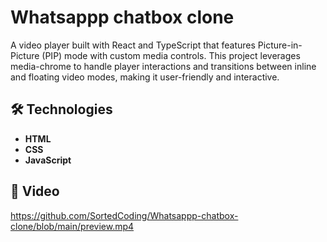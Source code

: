 # Whatsappp chatbox clone

A video player built with React and TypeScript that features Picture-in-Picture (PIP) mode with custom media controls. This project leverages media-chrome to handle player interactions and transitions between inline and floating video modes, making it user-friendly and interactive.

## 🛠️ Technologies

- **HTML**
- **CSS**
- **JavaScript**


## 🎥 Video

https://github.com/SortedCoding/Whatsappp-chatbox-clone/blob/main/preview.mp4


